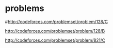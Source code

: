 # problems
#http://codeforces.com/problemset/problem/128/C

http://codeforces.com/problemset/problem/128/B

http://codeforces.com/problemset/problem/821/C
